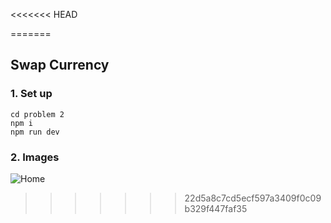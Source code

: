 <<<<<<< HEAD

=======
## Swap Currency
### 1. Set up
```
cd problem 2
npm i
npm run dev
```

### 2. Images

![Home](https://github.com/phandogiahuy/Cofeee-v2/assets/57356978/f9074445-be9f-435e-94b7-1c06de095a1a)
>>>>>>> 22d5a8c7cd5ecf597a3409f0c09b329f447faf35
